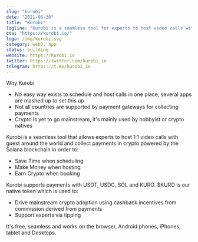 ```yaml
---
slug: "kurobi"
date: "2021-06-30"
title: "Kurobi"
logline: "Kurobi is a seamless tool for experts to host video calls with guests worldwide."
cta: "https://kurobi.io/"
logo: /img/kurobi.svg
category: web3, app
status: building
website: https://kurobi.io	
twitter: https://twitter.com/kurobi_io
telegram: https://t.me/kurobi_io		
---
```

Why Kurobi

- No easy way exists to schedule and host calls in one place, several apps are mashed up to set this up
- Not all countries are supported by payment gateways for collecting payments
- Crypto is yet to go mainstream, it's mainly used by hobbyist or crypto natives

Kurobi is a seamless tool that allows experts to host 1:1 video calls with guest around the world and collect payments in crypto powered by the Solana blockchain in order to:

- Save Time when scheduling
- Make Money when hosting
- Earn Crypto when booking

Kurobi supports payments with USDT, USDC, SOL and KURO. $KURO is our native token which is used to:

- Drive mainstream crypto adoption using cashback incentives from commission derived from payments
- Support experts via tipping

It's free, seamless and works on the browser, Android phones, iPhones, tablet and Desktops.